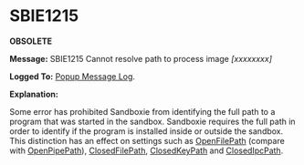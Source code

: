 # SBIE1215

**OBSOLETE**

**Message:** SBIE1215 Cannot resolve path to process image _[xxxxxxxx]_

**Logged To:** [Popup Message Log](PopupMessageLog.md).

**Explanation:**

Some error has prohibited Sandboxie from identifying the full path to a program that was started in the sandbox. Sandboxie requires the full path in order to identify if the program is installed inside or outside the sandbox. This distinction has an effect on settings such as [OpenFilePath](OpenFilePath.md) (compare with [OpenPipePath](OpenPipePath.md)), [ClosedFilePath](ClosedFilePath.md), [ClosedKeyPath](ClosedKeyPath.md) and [ClosedIpcPath](ClosedIpcPath.md).

